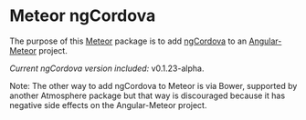 Meteor ngCordova
======

The purpose of this [Meteor](https://www.meteor.com/) package is to add [ngCordova](ngcordova.com) to an [Angular-Meteor](http://www.angular-meteor.com/) project. 

*Current ngCordova version included:* v0.1.23-alpha.

Note: The other way to add ngCordova to Meteor is via Bower, supported by another Atmosphere package but that way is discouraged because it has negative side effects on the Angular-Meteor project.

